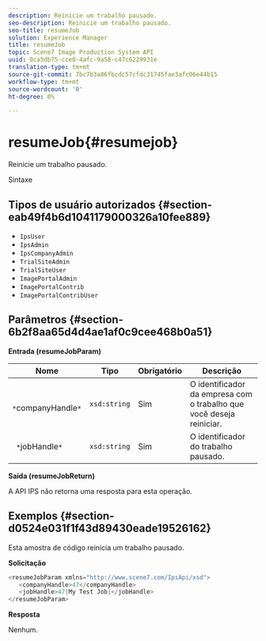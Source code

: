 ```yaml
---
description: Reinicie um trabalho pausado.
seo-description: Reinicie um trabalho pausado.
seo-title: resumeJob
solution: Experience Manager
title: resumeJob
topic: Scene7 Image Production System API
uuid: 0ca5db75-cce0-4afc-9a58-c47c6229931e
translation-type: tm+mt
source-git-commit: 7bc7b3a86fbcdc57cfdc31745fae3afc06e44b15
workflow-type: tm+mt
source-wordcount: '0'
ht-degree: 0%

---
```



# resumeJob{#resumejob}

Reinicie um trabalho pausado.

Sintaxe

## Tipos de usuário autorizados {#section-eab49f4b6d1041179000326a10fee889}

* `IpsUser`
* `IpsAdmin`
* `IpsCompanyAdmin`
* `TrialSiteAdmin`
* `TrialSiteUser`
* `ImagePortalAdmin`
* `ImagePortalContrib`
* `ImagePortalContribUser`

## Parâmetros {#section-6b2f8aa65d4d4ae1af0c9cee468b0a51}

**Entrada (resumeJobParam)**

| Nome | Tipo | Obrigatório | Descrição |
|---|---|---|---|
| ` *`companyHandle`*` | `xsd:string` | Sim | O identificador da empresa com o trabalho que você deseja reiniciar. |
| ` *`jobHandle`*` | `xsd:string` | Sim | O identificador do trabalho pausado. |

**Saída (resumeJobReturn)**

A API IPS não retorna uma resposta para esta operação.

## Exemplos {#section-d0524e031f1f43d89430eade19526162}

Esta amostra de código reinicia um trabalho pausado.

**Solicitação**

```java
<resumeJobParam xmlns="http://www.scene7.com/IpsApi/xsd">
   <companyHandle>47</companyHandle>
   <jobHandle>47|My Test Job|</jobHandle>
</resumeJobParam>
```

**Resposta**

Nenhum.

